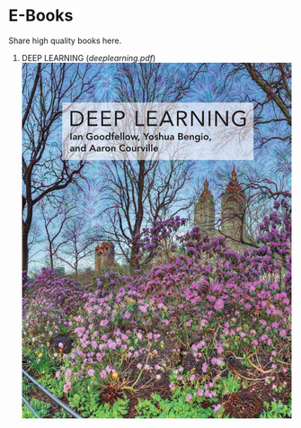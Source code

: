 # E-Books
Share high quality books here.

1. DEEP LEARNING (_deeplearning.pdf_)![deeplearning](covers/deeplearning.jpeg)